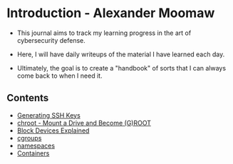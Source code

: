 # Introduction - Alexander Moomaw

- This journal aims to track my learning progress in the art of cybersecurity defense. 

- Here, I will have daily writeups of the material I have learned each day.

- Ultimately, the goal is to create a "handbook" of sorts that I can always come back to when I need it.

## Contents
- [Generating SSH Keys](CYBR410/Week%201/04-01-24.md)
- [chroot \- Mount a Drive and Become (G)ROOT](CYBR410/Week%201/04-02-24.md)
- [Block Devices Explained](CYBR410/Week%201/04-03-24.md)
- [cgroups](CYBR410/Week%201/Week-1-Lab-(cgroups).md)
- [namespaces](CYBR410/Week%202/04-09-2024.md)
- [Containers](CYBR410/Week%202/Lab-2-Containers.md)
